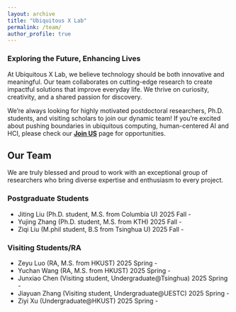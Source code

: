 ```yaml
---
layout: archive
title: "Ubiquitous X Lab"
permalink: /team/
author_profile: true
---
```


<!-- # Ubiquitous X Lab -->
### Exploring the Future, Enhancing Lives

At Ubiquitous X Lab, we believe technology should be both innovative and meaningful. Our team collaborates on cutting-edge research to create impactful solutions that improve everyday life. We thrive on curiosity, creativity, and a shared passion for discovery.

We’re always looking for ​highly motivated postdoctoral researchers, Ph.D. students, and visiting scholars to join our dynamic team! If you’re excited about pushing boundaries in ubiquitous computing, human-centered AI and HCI,  please check our **[Join US](https://qijiashao.github.io/student/)** page for opportunities. 

## Our Team
We are truly blessed and proud to work with an exceptional group of researchers who bring diverse expertise and enthusiasm to every project.

### Postgraduate Students
* Jiting Liu (Ph.D. student, M.S. from Columbia U) 2025 Fall - 
* Yujing Zhang (Ph.D. student, M.S. from KTH) 2025 Fall - 
* Ziqi Liu (M.phil student, B.S from Tsinghua U) 2025 Fall - 

### Visiting Students/RA
* Zeyu Luo (RA, M.S. from HKUST) 2025 Spring - 
* Yuchan Wang (RA, M.S. from HKUST) 2025 Spring - 
* Junxiao Chen (Visiting student, Undergraduate@Tsinghua) 2025 Spring - 
* Jiayuan Zhang (Visiting student, Undergraduate@UESTC) 2025 Spring - 
* Ziyi Xu (Undergraduate@HKUST) 2025 Spring - 